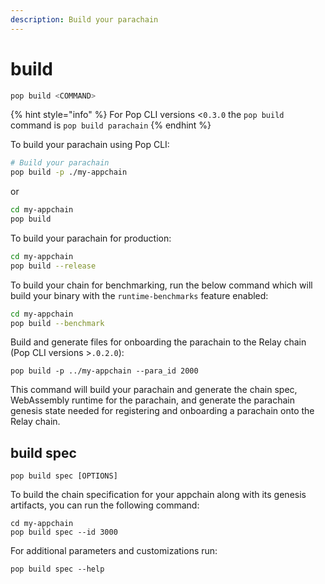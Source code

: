 ```yaml
---
description: Build your parachain
---
```


# build

```bash
pop build <COMMAND>
```

{% hint style="info" %}
For Pop CLI versions <`0.3.0` the `pop build` command is `pop build parachain`
{% endhint %}

To build your parachain using Pop CLI:

```bash
# Build your parachain
pop build -p ./my-appchain
```

or

```bash
cd my-appchain
pop build
```

To build your parachain for production:

```bash
cd my-appchain
pop build --release
```

To build your chain for benchmarking, run the below command which will build your binary with the `runtime-benchmarks` feature enabled:

```bash
cd my-appchain
pop build --benchmark
```

Build and generate files for onboarding the parachain to the Relay chain (Pop CLI versions >`.0.2.0`):&#x20;

```
pop build -p ../my-appchain --para_id 2000
```

This command will build your parachain and generate the chain spec, WebAssembly runtime for the parachain, and generate the parachain genesis state needed for registering and onboarding a parachain onto the Relay chain.



## build spec

```
pop build spec [OPTIONS]
```

To build the chain specification for your appchain along with its genesis artifacts, you can run the following command:

```
cd my-appchain
pop build spec --id 3000
```

For additional parameters and customizations run:

```
pop build spec --help
```
